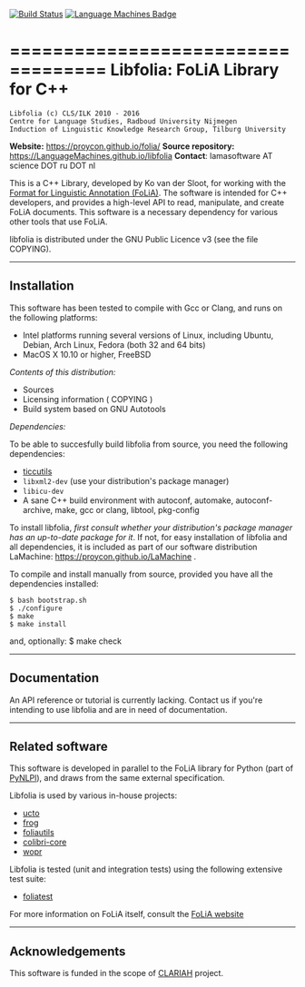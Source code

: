 [![Build Status](https://travis-ci.org/LanguageMachines/libfolia.svg?branch=master)](https://travis-ci.org/LanguageMachines/libfolia) [![Language Machines Badge](http://applejack.science.ru.nl/lamabadge.php/ticcutils)](http://applejack.science.ru.nl/languagemachines/) 

===================================
Libfolia: FoLiA Library for C++
===================================

    Libfolia (c) CLS/ILK 2010 - 2016
    Centre for Language Studies, Radboud University Nijmegen
    Induction of Linguistic Knowledge Research Group, Tilburg University

**Website:** https://proycon.github.io/folia/
**Source repository:** https://LanguageMachines.github.io/libfolia
**Contact**: lamasoftware AT science DOT ru DOT nl

This is a C++ Library, developed by Ko van der Sloot, for working with the
[Format for Linguistic Annotation (FoLiA)](https://proycon.github.io/folia/).
The software is intended for C++ developers, and provides a high-level
API to read, manipulate, and create FoLiA documents. This software is a
necessary dependency for various other tools that use FoLiA.

libfolia is distributed under the GNU Public Licence v3 (see the file COPYING).

-----------------------------------------------------------------------
Installation
-----------------------------------------------------------------------

This software has been tested to compile with Gcc or Clang, and runs on the
following platforms:
- Intel platforms running several versions of Linux, including Ubuntu, Debian,
  Arch Linux, Fedora (both 32 and 64 bits)
- MacOS X 10.10 or higher, FreeBSD

*Contents of this distribution:*
- Sources
- Licensing information ( COPYING )
- Build system based on GNU Autotools

*Dependencies:*

To be able to succesfully build libfolia from source, you need the following dependencies:
- [ticcutils](https://github.com/LanguageMachines/ticcutils)
- ``libxml2-dev`` (use your distribution's package manager)
- ``libicu-dev``
- A sane C++ build environment with autoconf, automake, autoconf-archive, make, gcc or clang, libtool, pkg-config

To install libfolia, *first consult whether your distribution's package manager
has an up-to-date package for it*.  If not, for easy installation of libfolia
and all dependencies, it is included as part of our software distribution
LaMachine: https://proycon.github.io/LaMachine .

To compile and install manually from source, provided you have all the
dependencies installed:

    $ bash bootstrap.sh
    $ ./configure
    $ make
    $ make install

and, optionally:
    $ make check

-----------------------------------------------------------------------
Documentation
-----------------------------------------------------------------------

An API reference or tutorial is currently lacking. Contact us if you're
intending to use libfolia and are in need of documentation.

-----------------------------------------------------------------------
Related software
-----------------------------------------------------------------------


This software is developed in parallel to the FoLiA library for Python (part of
[PyNLPl](https://github.com/proycon/pynlpl)), and draws from the same external specification.

Libfolia is used by various in-house projects:
 * [ucto](https://LanguageMachines.github.io/ucto)
 * [frog](https://LanguageMachines.github.io/frog)
 * [foliautils](https://github.com/LanguageMachines/foliautils)
 * [colibri-core](https://proycon.github.io/colibri-core)
 * [wopr](https://github.com/LanguageMachines/wopr)

Libfolia is tested (unit and integration tests) using the following extensive test suite:
 * [foliatest](https://github.com/LanguageMachines/foliatest)

For more information on FoLiA itself, consult the [FoLiA website](https://proycon.github.io/folia/)

-----------------------------------------------------------------------
Acknowledgements
-----------------------------------------------------------------------

This software is funded in the scope of [CLARIAH](http:/www.clariah.nl)
project.
